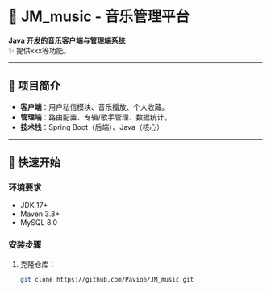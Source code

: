 # 🎵 JM_music - 音乐管理平台

**Java 开发的音乐客户端与管理端系统**  
✨ 提供xxx等功能。

---

## 📌 项目简介
- **客户端**：用户私信模块、音乐播放、个人收藏。
- **管理端**：路由配置、专辑/歌手管理、数据统计。
- **技术栈**：Spring Boot（后端）、Java（核心）

---

## 🚀 快速开始
### 环境要求
- JDK 17+
- Maven 3.8+
- MySQL 8.0

### 安装步骤
1. 克隆仓库：
   ```bash
   git clone https://github.com/Pavio6/JM_music.git